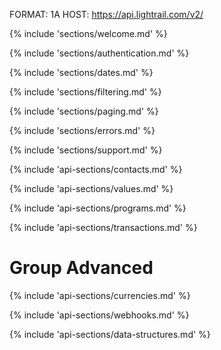 FORMAT: 1A
HOST: https://api.lightrail.com/v2/

{% include 'sections/welcome.md' %}

{% include 'sections/authentication.md' %}

{% include 'sections/dates.md' %}

{% include 'sections/filtering.md' %}

{% include 'sections/paging.md' %}

{% include 'sections/errors.md' %}

{% include 'sections/support.md' %}

{% include 'api-sections/contacts.md' %}

{% include 'api-sections/values.md' %}

{% include 'api-sections/programs.md' %}

{% include 'api-sections/transactions.md' %}

# Group Advanced

{% include 'api-sections/currencies.md' %}

{% include 'api-sections/webhooks.md' %}

{% include 'api-sections/data-structures.md' %}

